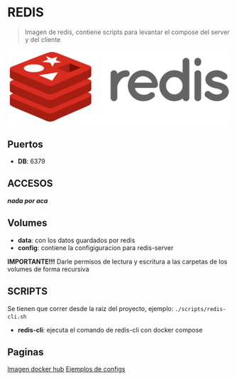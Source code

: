 # REDIS

> Imagen de redis, contiene scripts para levantar el compose del server y del cliente

![alt text](img/redis.png)

## Puertos

* **DB**: 6379

## ACCESOS

***nada por aca***

## Volumes

* **data**: con los datos guardados por redis
* **config**: contiene la configiguracion para redis-server

**IMPORTANTE!!!**
Darle permisos de lectura y escritura a las carpetas de los volumes de forma recursiva

## SCRIPTS

Se tienen que correr desde la raiz del proyecto, ejemplo:
`./scripts/redis-cli.sh`

* **redis-cli**: ejecuta el comando de redis-cli con docker compose  

## Paginas

[Imagen docker hub](https://hub.docker.com/_/red)
[Ejemplos de configs](https://github.com/projectsend/projectsend/tree/master/includes)
